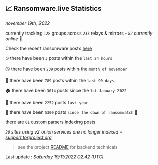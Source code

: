 
## 📈 Ransomware.live Statistics
_november 19th, 2022_

currently tracking `128` groups across `233` relays & mirrors - _`82` currently online_ 📡

Check the recent ransomware posts [here](https://www.ransomware.live/#/recentposts)


⏲ there have been `3` posts within the `last 24 hours`

🕓 there have been `239` posts within the `month of november`

📅 there have been `789` posts within the `last 90 days`

🏚 there have been `3014` posts since the `1st January 2022`

🚀 there have been `2252` posts `last year`

🦕 there have been `5300` posts `since the dawn of ransomwatch` 🐣

there are `61` custom parsers indexing posts

_`20` sites using v2 onion services are no longer indexed - [support.torproject.org](https://support.torproject.org/onionservices/v2-deprecation/)_

> see the project [README](https://github.com/jmousqueton/ransomwatch#readme) for backend technicals



Last update : _Saturday 19/11/2022 02.42 (UTC)_

